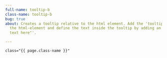 ```yaml
---
full-name: tooltip-b
class-name: tooltip-b
bug: true
about: Creates a tooltip relative to the html element. Add the 'tooltip-b' class to
  the html-element and define the text inside the tooltip by adding an attribute 'data-tooltip="tooltip
  text here"'.

---
```

    class="{{ page.class-name }}"